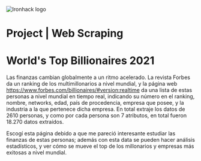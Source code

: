 ![Ironhack logo](https://i.imgur.com/1QgrNNw.png)

# Project | Web Scraping

# World's Top Billionaires 2021


Las finanzas cambian globalmente a un ritmo acelerado. La revista Forbes da un ranking de los multimillonarios a nivel mundial, y la página web https://www.forbes.com/billionaires/#version:realtime da una lista de estas personas a nivel mundial en tiempo real, indicando su número en el ranking, nombre, networks, edad, país de procedencia, empresa que posee, y la industria a la que pertenece dicha empresa. En total extraje los datos de 2610 personas, y como por cada persona son 7 atributos, en total fueron 18.270 datos extraídos.

Escogí esta página debido a que me pareció interesante estudiar las finanzas de estas personas; además con esta data se pueden hacer análisis estadísticos, y ver cómo se mueve el top de los millonarios y empresas más exitosas a nivel mundial.

